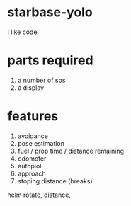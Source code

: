 # starbase-yolo
I like code.


# parts required

1. a number of sps
2. a display


# features
1. avoidance
1. pose estimation
1. fuel / prop time / distance remaining
1. odomoter
1. autopiol
1. approach
1. stoping distance (breaks)

helm
rotate,
distance,